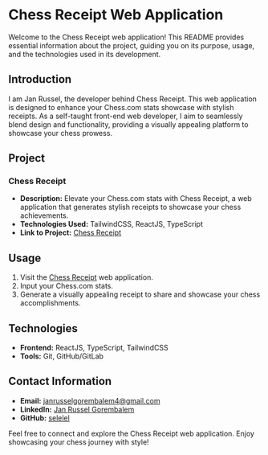 # Chess Receipt Web Application

Welcome to the Chess Receipt web application! This README provides essential information about the project, guiding you on its purpose, usage, and the technologies used in its development.

## Introduction

I am Jan Russel, the developer behind Chess Receipt. This web application is designed to enhance your Chess.com stats showcase with stylish receipts. As a self-taught front-end web developer, I aim to seamlessly blend design and functionality, providing a visually appealing platform to showcase your chess prowess.

## Project

### Chess Receipt

- **Description:** Elevate your Chess.com stats with Chess Receipt, a web application that generates stylish receipts to showcase your chess achievements.
- **Technologies Used:** TailwindCSS, ReactJS, TypeScript
- **Link to Project:** [Chess Receipt](https://selelel.github.io/pawn-reciept/)

## Usage

1. Visit the [Chess Receipt](https://selelel.github.io/pawn-reciept/) web application.
2. Input your Chess.com stats.
3. Generate a visually appealing receipt to share and showcase your chess accomplishments.

## Technologies

- **Frontend:** ReactJS, TypeScript, TailwindCSS
- **Tools:** Git, GitHub/GitLab

## Contact Information

- **Email:** janrusselgorembalem4@gmail.com
- **LinkedIn:** [Jan Russel Gorembalem](https://www.linkedin.com/in/jan-russel-gorembalem-828630241/)
- **GitHub:** [selelel](https://github.com/selelel)

Feel free to connect and explore the Chess Receipt web application. Enjoy showcasing your chess journey with style!
